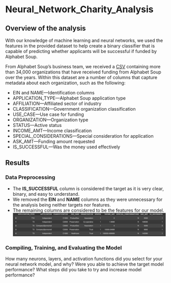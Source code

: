 # Neural_Network_Charity_Analysis

## Overview of the analysis

With our knowledge of machine learning and neural networks, we used the features in the provided dataset to help create a binary classifier that is capable of predicting whether applicants will be successful if funded by Alphabet Soup. 

From Alphabet Soup’s business team, we received a [CSV]( https://github.com/JaimeStarling/Neural_Network_Charity_Analysis/blob/main/charity_data.csv) containing more than 34,000 organizations that have received funding from Alphabet Soup over the years. Within this dataset are a number of columns that capture metadata about each organization, such as the following:

- EIN and NAME—Identification columns
- APPLICATION_TYPE—Alphabet Soup application type
- AFFILIATION—Affiliated sector of industry
- CLASSIFICATION—Government organization classification
- USE_CASE—Use case for funding
- ORGANIZATION—Organization type
- STATUS—Active status
- INCOME_AMT—Income classification
- SPECIAL_CONSIDERATIONS—Special consideration for application
- ASK_AMT—Funding amount requested
- IS_SUCCESSFUL—Was the money used effectively

## Results

### Data Preprocessing
- The **IS_SUCCESSFUL** column is considered the target as it is very clear, binary, and easy to understand.
- We removed the **EIN** and **NAME** columns as they were unnecessary for the analysis being neither targets nor features.
- The remaining columns are considered to be the features for our model.
![This is an image](https://github.com/JaimeStarling/Neural_Network_Charity_Analysis/blob/main/Images/Application%20DF.png)

### Compiling, Training, and Evaluating the Model
How many neurons, layers, and activation functions did you select for your neural network model, and why?
Were you able to achieve the target model performance?
What steps did you take to try and increase model performance?
